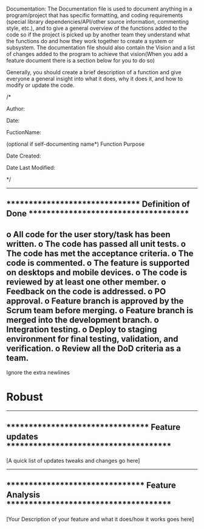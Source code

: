 Documentation:
The Documentation file is used to document anything in a program/project that has specific formatting, and coding requirements (special library dependencies/API/other source information, commenting style, etc.), and to give a general overview of the functions added to the code so if the project is picked up by another team they understand what the functions do and how they work together to create a system or subsystem. The documentation file should also contain the Vision and a list of changes added to the program to achieve that vision(When you add a feature document there is a section below for you to do so)

Generally, you should create a brief description of a function and give everyone a general insight into what it does, why it does it, and how to modify or update the code.

/*

Author:

Date:

FuctionName:

(optional if self-documenting name*) Function Purpose

Date Created:

Date Last Modified:

*/

--------------------------------------------------------------------------------------
****************************** Definition of Done ************************************
--------------------------------------------------------------------------------------
o    All code for the user story/task has been written.
o    The code has passed all unit tests.
o    The code has met the acceptance criteria.
o    The code is commented. 
o    The feature is supported on desktops and mobile devices.
o    The code is reviewed by at least one other member.
o    Feedback on the code is addressed. 
o    PO approval.
o    Feature branch is approved by the Scrum team before merging.
o    Feature branch is merged into the development branch.
o    Integration testing.
o    Deploy to staging environment for final testing, validation, and verification. 
o    Review all the DoD criteria as a team.
--------------------------------------------------------------------------------------

Ignore the extra newlines
# Robust

--------------------------------------------------------------------------------------
******************************** Feature updates *************************************
--------------------------------------------------------------------------------------
[A quick list of updates tweaks and changes go here]




--------------------------------------------------------------------------------------
******************************* Feature Analysis *************************************
--------------------------------------------------------------------------------------
[Your Description of your feature and what it does/how it works goes here]

